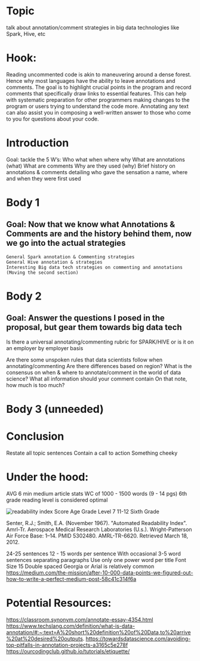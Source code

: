 # Topic
talk about annotation/comment strategies in big data technologies like Spark, Hive, etc

# Hook:
Reading uncommented code is akin to maneuvering around a dense forest. Hence why most languages have the ability to leave annotations and comments. The goal is to highlight crucial points in the program and record comments that specifically draw links to essential features. This can help with systematic preparation for other programmers making changes to the program or users trying to understand the code more. Annotating any text can also assist you in composing a well-written answer to those who come to you for questions about your code.

# Introduction
Goal: tackle the 5 W’s: Who what when where why
What are annotations (what)
What are comments
Why are they used (why)
Brief history on annotations & comments detailing who gave the sensation a name, where and when they were first used
# Body 1
## Goal: Now that we know what Annotations & Comments are and the history behind them, now we go into the actual strategies
	General Spark annotation & Commenting strategies
	General Hive annotation & strategies
	Interesting Big data tech strategies on commenting and annotations (Moving the second section)
# Body 2
## Goal: Answer the questions I posed in the proposal, but gear them towards big data tech
Is there a universal annotating/commenting rubric for SPARK/HIVE or is it on an employer by employer basis


Are there some unspoken rules that data scientists follow when annotating/commenting
Are there differences based on region?
What is the consensus on when & where to annotate/comment in the world of data science?
What all information should your comment contain
On that note, how much is too much?

# Body 3 (unneeded)

# Conclusion
Restate all topic sentences
Contain a call to action
Something cheeky

# Under the hood:
AVG 6 min medium article stats
WC of 1000 - 1500 words (9 - 14 pgs)
6th grade reading level is considered optimal
	
![readability index](https://www.elegantthemes.com/blog/wp-content/uploads/2017/07/readability-score-2.png)
Score
Age
Grade Level
7
11-12
Sixth Grade

 Senter, R.J.; Smith, E.A. (November 1967). "Automated Readability Index". Amrl-Tr. Aerospace Medical Research Laboratories (U.s.). Wright-Patterson Air Force Base: 1–14. PMID 5302480. AMRL-TR-6620. Retrieved March 18, 2012.


24-25 sentences
12 - 15 words per sentence
With occasional 3-5 word sentences separating paragraphs
Use only one power word per title
Font Size 15
Double spaced
Georgia or Arial is relatively common
https://medium.com/the-mission/after-10-000-data-points-we-figured-out-how-to-write-a-perfect-medium-post-58c41c314f6a

# Potential Resources:
https://classroom.synonym.com/annotate-essay-4354.html
https://www.techslang.com/definition/what-is-data-annotation/#:~:text=A%20short%20definition%20of%20Data,to%20arrive%20at%20desired%20outputs.
https://towardsdatascience.com/avoiding-top-pitfalls-in-annotation-projects-a3165c5e278f
https://ourcodingclub.github.io/tutorials/etiquette/

